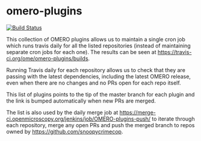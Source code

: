 
omero-plugins
=============

[![Build Status](https://travis-ci.org/ome/omero-plugins.svg)](https://travis-ci.org/ome/omero-plugins)

This collection of OMERO plugins allows us to maintain a single cron job
which runs travis daily for all the listed repositories (instead of
maintaining separate cron jobs for each one). The results can be
seen at https://travis-ci.org/ome/omero-plugins/builds. 

Running Travis daily for each repository allows us to check that they
are passing with the latest dependencies, including the latest OMERO release,
even when there are no changes and no PRs open for each repo itself.

This list of plugins points to the tip of the master branch for each
plugin and the link is bumped automatically when new PRs are merged.

The list is also used by the daily merge job at https://merge-ci.openmicroscopy.org/jenkins/job/OMERO-plugins-push/ to iterate through each repository,
merge any open PRs and push the merged branch to repos owned by
https://github.com/snoopycrimecop.

